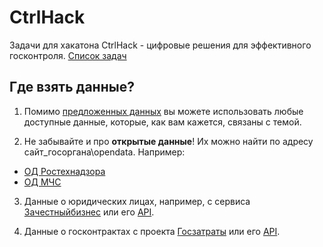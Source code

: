 # CtrlHack
Задачи для хакатона CtrlHack - цифровые решения для эффективного госконтроля.
[Список задач](https://github.com/Shorstko/CtrlHack/issues)

## Где взять данные?
1. Помимо [предложенных данных](https://github.com/Shorstko/CtrlHack) вы можете использовать любые доступные данные, которые, как вам кажется, связаны с темой.

2. Не забывайте и про __открытые данные__! Их можно найти по адресу сайт_госоргана\opendata. Например:
- [ОД Ростехнадзора](http://gosnadzor.ru/opendata/)
- [ОД МЧС](http://www.mchs.gov.ru/opendata)

3. Данные о юридических лицах, например, с сервиса [Зачестныйбизнес](https://zachestnyibiznes.ru/) или его [API](https://zachestnyibiznes.ru/api).

4. Данные о госконтрактах с проекта [Госзатраты](https://clearspending.ru/) или его [API](https://clearspending.ru/page/for-developers/).
